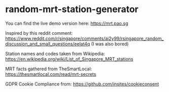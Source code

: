# random-mrt-station-generator
You can find the live demo version here: https://mrt.pao.sg

Inspired by this reddit comment: https://www.reddit.com/r/singapore/comments/ai2y99/rsingapore_random_discussion_and_small_questions/eelat4q (I was also bored)

Station names and codes taken from Wikipedia: https://en.wikipedia.org/wiki/List_of_Singapore_MRT_stations

MRT facts gathered from TheSmartLocal: https://thesmartlocal.com/read/mrt-secrets

GDPR Cookie Compliance from: https://github.com/insites/cookieconsent
